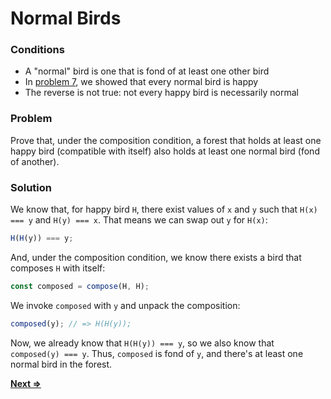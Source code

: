# Normal Birds

### Conditions
* A "normal" bird is one that is fond of at least one other bird
* In [problem 7](../7/README.md), we showed that every normal bird is happy
* The reverse is not true: not every happy bird is necessarily normal

### Problem
Prove that, under the composition condition, a forest that holds at least one happy bird (compatible with itself) also holds at least one normal bird (fond of another).

### Solution
We know that, for happy bird `H`, there exist values of `x` and `y` such that `H(x) === y` and `H(y) === x`. That means we can swap out `y` for `H(x)`:

```js
H(H(y)) === y;
```

And, under the composition condition, we know there exists a bird that composes `H` with itself:
```js
const composed = compose(H, H);
```
We invoke `composed` with `y` and unpack the composition:
```js
composed(y); // => H(H(y));
```
Now, we already know that `H(H(y)) === y`, so we also know that `composed(y) === y`. Thus, `composed` is fond of `y`, and there's at least one normal bird in the forest.

[**Next =>**](../9/README.md)
